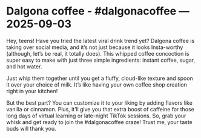 # Dalgona coffee - #dalgonacoffee — 2025-09-03

Hey, teens! Have you tried the latest viral drink trend yet? Dalgona coffee is taking over social media, and it’s not just because it looks Insta-worthy (although, let’s be real, it totally does). This whipped coffee concoction is super easy to make with just three simple ingredients: instant coffee, sugar, and hot water. 

Just whip them together until you get a fluffy, cloud-like texture and spoon it over your choice of milk. It’s like having your own coffee shop creation right in your kitchen!

But the best part? You can customize it to your liking by adding flavors like vanilla or cinnamon. Plus, it’ll give you that extra boost of caffeine for those long days of virtual learning or late-night TikTok sessions. So, grab your whisk and get ready to join the #dalgonacoffee craze! Trust me, your taste buds will thank you.